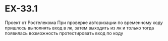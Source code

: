 # EX-33.1
Проект от Ростелекома
При проверке авторизации по временному коду пришлось выполнять вход в лк, затем выходить из лк и только тогда появилась возможность протестировать вход по коду
